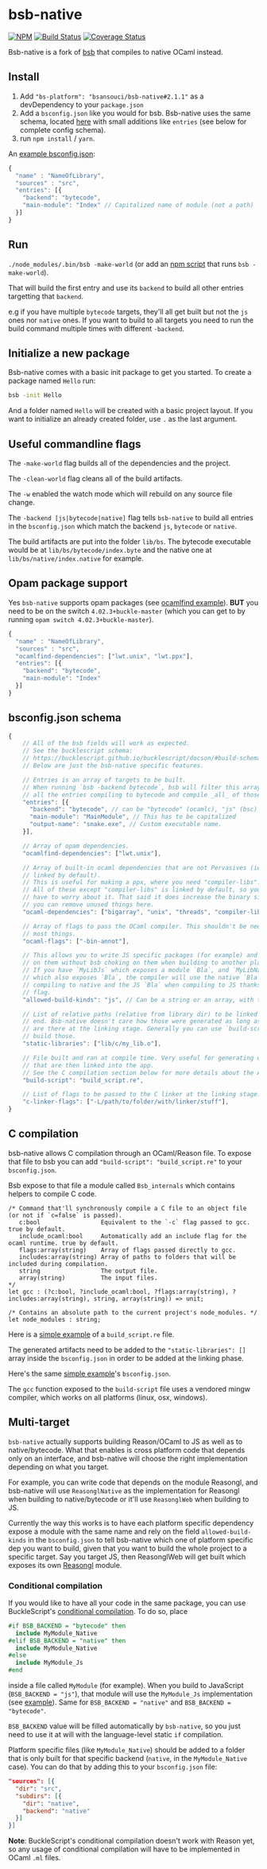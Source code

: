 # bsb-native

[![NPM](https://nodei.co/npm/bs-platform.png?compact=true)](https://nodei.co/npm/bs-platform/) [![Build Status](https://travis-ci.org/BuckleScript/bucklescript.svg?branch=master)](https://travis-ci.org/bucklescript/bucklescript) [![Coverage Status](https://coveralls.io/repos/github/BuckleScript/bucklescript/badge.svg?branch=master)](https://coveralls.io/github/BuckleScript/bucklescript?branch=master)

Bsb-native is a fork of [bsb](https://bucklescript.github.io/docs/en/build-overview.html) that compiles to native OCaml instead.

## Install

1) Add `"bs-platform": "bsansouci/bsb-native#2.1.1"` as a devDependency to your `package.json`
2) Add a `bsconfig.json` like you would for bsb. Bsb-native uses the same schema, located [here](http://bucklescript.github.io/bucklescript/docson/#build-schema.json) with small additions like `entries` (see below for complete config schema).
3) run `npm install` / `yarn`.

An [example bsconfig.json](https://github.com/bsansouci/bsb-native-example/blob/master/bsconfig.json):
```js
{
  "name" : "NameOfLibrary",
  "sources" : "src",
  "entries": [{
    "backend": "bytecode",
    "main-module": "Index" // Capitalized name of module (not a path)
  }]
}
```

## Run
`./node_modules/.bin/bsb -make-world` (or add an [npm script](https://docs.npmjs.com/misc/scripts) that runs `bsb -make-world`).

That will build the first entry and use its `backend` to build all other entries targetting that `backend`. 

e.g if you have multiple `bytecode` targets, they'll all get built but not the `js` ones nor `native` ones. If you want to build to all targets you need to run the build command multiple times with different `-backend`.

## Initialize a new package

Bsb-native comes with a basic init package to get you started. To create a package named `Hello` run:

```sh
bsb -init Hello
```

And a folder named `Hello` will be created with a basic project layout. If you want to initialize an already created folder, use `.` as the last argument.

## Useful commandline flags
The `-make-world` flag builds all of the dependencies and the project.

The `-clean-world` flag cleans all of the build artifacts.

The `-w` enabled the watch mode which will rebuild on any source file change.

The `-backend [js|bytecode|native]` flag tells `bsb-native` to build all entries in the `bsconfig.json` which match the backend `js`, `bytecode` or `native`.

The build artifacts are put into the folder `lib/bs`. The bytecode executable would be at `lib/bs/bytecode/index.byte` and the native one at `lib/bs/native/index.native` for example.

## Opam package support
Yes `bsb-native` supports opam packages (see [ocamlfind example](https://github.com/bsansouci/bsb-native-example/tree/opam-example)).
**BUT** you need to be on the switch `4.02.3+buckle-master` (which you can get to by running `opam switch 4.02.3+buckle-master`).
```js
{
  "name" : "NameOfLibrary",
  "sources" : "src",
  "ocamlfind-dependencies": ["lwt.unix", "lwt.ppx"],
  "entries": [{
    "backend": "bytecode",
    "main-module": "Index"
  }]
}
```

## bsconfig.json schema
```js
{
    // All of the bsb fields will work as expected. 
    // See the bucklescript schema:
    // https://bucklescript.github.io/bucklescript/docson/#build-schema.json
    // Below are just the bsb-native specific features.

    // Entries is an array of targets to be built.
    // When running `bsb -backend bytecode`, bsb will filter this array for
    // all the entries compiling to bytecode and compile _all_ of those.
    "entries": [{
      "backend": "bytecode", // can be "bytecode" (ocamlc), "js" (bsc) or "native" (ocamlopt),
      "main-module": "MainModule", // This has to be capitalized
      "output-name": "snake.exe", // Custom executable name.
    }],

    // Array of opam dependencies.
    "ocamlfind-dependencies": ["lwt.unix"],

    // Array of built-in ocaml dependencies that are not Pervasives (ie not
    // linked by default).
    // This is useful for making a ppx, where you need "compiler-libs".
    // All of these except "compiler-libs" is linked by default, so you don't
    // have to worry about it. That said it does increase the binary size so
    // you can remove unused things here.
    "ocaml-dependencies": ["bigarray", "unix", "threads", "compiler-libs"],

    // Array of flags to pass the OCaml compiler. This shouldn't be needed for
    // most things.
    "ocaml-flags": ["-bin-annot"],

    // This allows you to write JS specific packages (for example) and depend
    // on them without bsb choking on them when building to another platform.
    // If you have `MyLibJs` which exposes a module `Bla`, and `MyLibNative`
    // which also exposes `Bla`, the compiler will use the native `Bla` when
    // compiling to native and the JS `Bla` when compiling to JS thanks to this
    // flag.
    "allowed-build-kinds": "js", // Can be a string or an array, with the same values as "entries".

    // List of relative paths (relative from library dir) to be linked at the 
    // end. Bsb-native doesn't care how those were generated as long as they
    // are there at the linking stage. Generally you can use `build-script` to
    // build those.
    "static-libraries": ["lib/c/my_lib.o"],

    // File built and ran at compile time. Very useful for generating object files
    // that are then linked into the app.
    // See the C compilation section below for more details about the API exposed.
    "build-script": "build_script.re",

    // List of flags to be passed to the C linker at the linking stage.
    "c-linker-flags": ["-L/path/to/folder/with/linker/stuff"],
}
```

## C compilation
bsb-native allows C compilation through an OCaml/Reason file. To expose that file to bsb you can add `"build-script": "build_script.re"` to your `bsconfig.json`. 

Bsb expose to that file a module called `Bsb_internals` which contains helpers to compile C code.
```reason
/* Command that'll synchronously compile a C file to an object file (or not if `c=false` is passed).  
   c:bool                 Equivalent to the `-c` flag passed to gcc. true by default.
   include_ocaml:bool     Automatically add an include flag for the ocaml runtime. true by default. 
   flags:array(string)    Array of flags passed directly to gcc.
   includes:array(string) Array of paths to folders that will be included during compilation.
   string                 The output file.
   array(string)          The input files. 
*/
let gcc : (?c:bool, ?include_ocaml:bool, ?flags:array(string), ?includes:array(string), string, array(string)) => unit;

/* Contains an absolute path to the current project's node_modules. */
let node_modules : string;
```

Here is a [simple example](https://github.com/bsansouci/reasongl/blob/2364bc0de0dc0d89b85c6bc1fc64b0ceb169038f/build_script.re) of a `build_script.re` file.

The generated artifacts need to be added to the `"static-libraries": []` array inside the `bsconfig.json` in order to be added at the linking phase.

Here's the same [simple example](https://github.com/bsansouci/reasongl/blob/2364bc0de0dc0d89b85c6bc1fc64b0ceb169038f/bsconfig.json#L16)'s `bsconfig.json`.

The `gcc` function exposed to the `build-script` file uses a vendored mingw compiler, which works on all platforms (linux, osx, windows). 

## Multi-target
`bsb-native` actually supports building Reason/OCaml to JS as well as to native/bytecode. What that enables is cross platform code that depends only on an interface, and bsb-native will choose the right implementation depending on what you target.

For example, you can write code that depends on the module Reasongl, and bsb-native will use `ReasonglNative` as the implementation for Reasongl when building to native/bytecode or it'll use `ReasonglWeb` when building to JS.

Currently the way this works is to have each platform specific dependency expose a module with the same name and rely on the field `allowed-build-kinds` in the `bsconfig.json` to tell bsb-native which one of platform specific dep you want to build, given that you want to build the whole project to a specific target. Say you target JS, then ReasonglWeb will get built which exposes its own [Reasongl](https://github.com/bsansouci/reasongl-web/blob/bsb-support-new/src/reasongl.re) module.

### Conditional compilation
If you would like to have all your code in the same package, you can use BuckleScript's [conditional compilation](https://bucklescript.github.io/docs/en/conditional-compilation.html). To do so, place
```ocaml
#if BSB_BACKEND = "bytecode" then
  include MyModule_Native
#elif BSB_BACKEND = "native" then
  include MyModule_Native
#else
  include MyModule_Js
#end
```
inside a file called `MyModule` (for example). When you build to JavaScript (`BSB_BACKEND = "js"`), that module will use the `MyModule_Js` implementation (see [example](https://github.com/Schmavery/reprocessing/blob/2ff7221789dcefff2ae927b8305c938845361d59/src/Reprocessing_Hotreload.ml)). Same for `BSB_BACKEND = "native"` and `BSB_BACKEND = "bytecode"`.

`BSB_BACKEND` value will be filled automatically by `bsb-native`, so you just need to use it at will with the language-level static `if` compilation.

Platform specific files (like `MyModule_Native`) should be added to a folder that is only built for that specific backend (`native`, in the `MyModule_Native` case). You can do that by adding this to your `bsconfig.json` file:

```json
"sources": [{
  "dir": "src",
  "subdirs": [{
    "dir": "native",
    "backend": "native"
  }]
}]
```

**Note**: BuckleScript's conditional compilation doesn't work with Reason yet, so any usage of conditional compilation will have to be implemented in OCaml `.ml` files.

